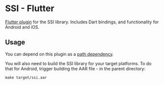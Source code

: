 # SSI - Flutter

[Flutter plugin][packages-plugins] for the SSI library. Includes Dart bindings, and functionality for Android and iOS.

## Usage

You can depend on this plugin as a [path dependency][path-packages].

You will also need to build the SSI library for your target platforms.
To do that for Android, trigger building the AAR file - in the parent directory:
```
make target/ssi.aar
```

[path-packages]: https://dart.dev/tools/pub/dependencies#path-packages
[packages-plugins]: https://flutter.dev/developing-packages/

